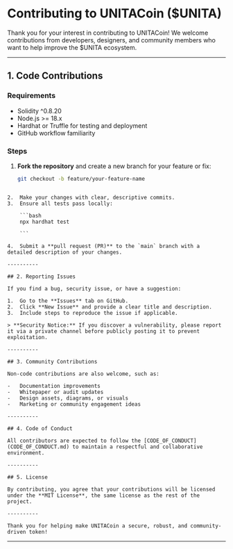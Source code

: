 # Contributing to UNITACoin ($UNITA)

Thank you for your interest in contributing to UNITACoin! We welcome contributions from developers, designers, and community members who want to help improve the $UNITA ecosystem.

---

## 1. Code Contributions

### Requirements
- Solidity ^0.8.20
- Node.js >= 18.x
- Hardhat or Truffle for testing and deployment
- GitHub workflow familiarity

### Steps
1. **Fork the repository** and create a new branch for your feature or fix:
   ```bash
   git checkout -b feature/your-feature-name

```

2.  Make your changes with clear, descriptive commits.
3.  Ensure all tests pass locally:
    
    ```bash
    npx hardhat test
    
    ```
    
4.  Submit a **pull request (PR)** to the `main` branch with a detailed description of your changes.

----------

## 2. Reporting Issues

If you find a bug, security issue, or have a suggestion:

1.  Go to the **Issues** tab on GitHub.
2.  Click **New Issue** and provide a clear title and description.
3.  Include steps to reproduce the issue if applicable.

> **Security Notice:** If you discover a vulnerability, please report it via a private channel before publicly posting it to prevent exploitation.

----------

## 3. Community Contributions

Non-code contributions are also welcome, such as:

-   Documentation improvements
-   Whitepaper or audit updates
-   Design assets, diagrams, or visuals
-   Marketing or community engagement ideas

----------

## 4. Code of Conduct

All contributors are expected to follow the [CODE_OF_CONDUCT](CODE_OF_CONDUCT.md) to maintain a respectful and collaborative environment.

----------

## 5. License

By contributing, you agree that your contributions will be licensed under the **MIT License**, the same license as the rest of the project.

----------

Thank you for helping make UNITACoin a secure, robust, and community-driven token!

```

---
